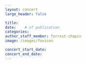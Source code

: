 ```yaml
---
layout: concert
large_header: false

title:
date:    # of publication
categories:
author_staff_member: forrest-chapin
image: /images/favicon

concert_start_date:
concert_end_date:
---
```

